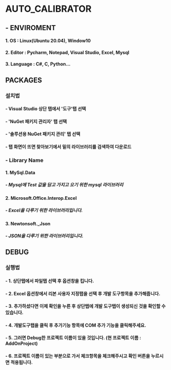 # AUTO_CALIBRATOR
## - ENVIROMENT
#### 1. OS : Linux(Ubuntu 20.04), Window10
#### 2. Editor : Pycharm, Notepad, Visual Studio, Excel, Mysql
#### 3. Language : C#, C, Python...


## PACKAGES
### 설치법
#### - Visual Studio 상단 탭에서 '도구'탭 선택
#### - 'NuGet 패키지 관리자' 탭 선택
#### - '솔루션용 NuGet 패키지 관리' 탭 선택
#### - 탭 화면이 뜨면 찾아보기에서 밑의 라이브러리를 검색하여 다운로드

### - Library Name
#### 1. MySql.Data 
##### - Mysql에 Test 값을 담고 가지고 오기 위한 mysql 라이브러리

#### 2. Microsoft.Office.Interop.Excel
##### - Excel을 다루기 위한 라이브러리입니다.

#### 3. Newtonsoft._Json  
##### - JSON을 다루기 위한 라이브러리입니다.

## DEBUG
### 실행법
#### - 1. 상단탭에서 파일탭 선택 후 옵션창을 킵니다.
#### - 2. Excel 옵션창에서 리본 사용자 지정탭을 선택 후 개발 도구항목을 추가해줍니다.
#### - 3. 추가하셨다면 이제 확인을 누른 후 상단탭에 개발 도구탭이 생성되신 것을 확인할 수 있습니다.
#### - 4. 개발도구탭을 클릭 후 추가기능 항목에 COM 추가 기능을 클릭해주세요.
#### - 5. 그러면 Debug한 프로젝트 이름이 있을 것입니다. (현 프로젝트 이름 : AddOnProject)
#### - 6. 프로젝트 이름이 있는 부분으로 가서 체크항목을 체크해주시고 확인 버튼을 누르시면 적용됩니다.
